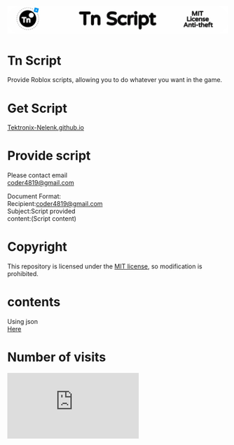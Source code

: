 ![logo](image/logo.png)
---
# Tn Script
Provide Roblox scripts, allowing you to do whatever you want in the game.  

# Get Script
[Tektronix-Nelenk.github.io](https://Tektronix-Nelenk.github.io)  

# Provide script
Please contact email  
[coder4819@gmail.com](mailto:coder4819@gmail.com) 

Document Format:  
Recipient:coder4819@gmail.com  
Subject:Script provided  
content:(Script content)  

# Copyright
This repository is licensed under the [MIT license](./LICENSE), so modification is prohibited.

# contents
Using json  
[Here](https://api.github.com/repos/Tektronix-Nelenk/Tektronix-Nelenk.github.io/contents/script)  

# Number of visits
![Visitor Count](https://counter4.optistats.ovh/private/freecounterstat.php?c=ksgx1sjt45gj2fnjd3s8c7rygjsknttd)

